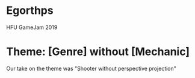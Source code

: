 # Egorthps
HFU GameJam 2019

# Theme: [Genre] without [Mechanic]
Our take on the theme was "Shooter without perspective projection"
